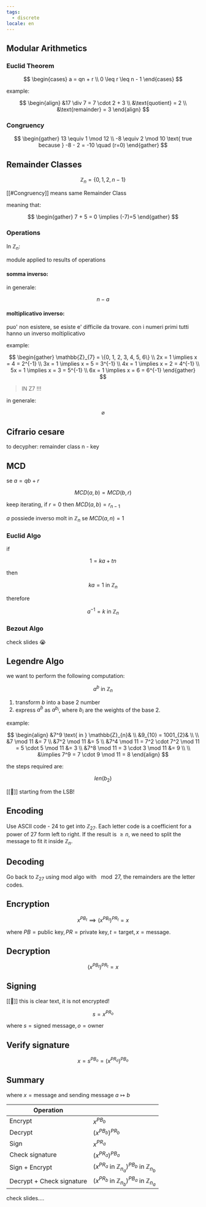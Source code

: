 ```yaml
---
tags:
  - discrete
locale: en
---
```


## Modular Arithmetics

### Euclid Theorem

$$
\begin{cases}
a = qn + r \\
0 \leq r \leq n - 1
\end{cases}
$$

example:

$$
\begin{align}
&17 \div 7 = 7 \cdot 2 + 3 \\
&\text{quotient} = 2 \\
&\text{remainder} = 3
\end{align}
$$

### Congruency

$$
\begin{gather}
13 \equiv 1 \mod 12 \\
-8 \equiv 2 \mod 10 \text{ true because } -8 - 2 = -10 \quad (r=0)
\end{gather}
$$

## Remainder Classes

$$
\mathbb{Z}_{n} = \{0, 1, 2, n - 1\}
$$

[[#Congruency]] means same Remainder Class

meaning that:

$$
\begin{gather}
7 + 5 = 0 \implies (-7)=5
\end{gather}
$$

### Operations

In $\mathbb{Z}_{n}$:

module applied to results of operations

#### somma inverso:

in generale:

$$
n-a
$$

#### moltiplicativo inverso:

puo' non esistere, se esiste e' difficile da trovare. con i numeri primi tutti hanno un inverso moltiplicativo

example:

$$
\begin{gather}
\mathbb{Z}_{7} = \{0, 1, 2, 3, 4, 5, 6\} \\
2x = 1 \implies x = 4 = 2^{-1} \\
3x = 1 \implies x = 5 = 3^{-1} \\
4x = 1 \implies x = 2 = 4^{-1} \\
5x = 1 \implies x = 3 = 5^{-1} \\
6x = 1 \implies x = 6 = 6^{-1}
\end{gather}
$$

> IN Z7 !!!

in generale:

$$
\varnothing
$$

## Cifrario cesare

to decypher: remainder class n - key

## MCD

se $a = qb + r$

$$
MCD(a, b) = MCD(b, r)
$$

keep iterating, if $r=0$ then $MCD(a,b)=r_{n-1}$

$a$ possiede inverso molt in $\mathbb{Z}_{n}$ se $MCD(a, n) = 1$

### Euclid Algo

if

$$
1 = ka + tn
$$

then

$$
ka = 1 \text{ in } \mathbb{Z}_{n}
$$

therefore

$$
a^{-1} = k \text{ in } \mathbb{Z}_{n}
$$

### Bezout Algo

check slides 😭

## Legendre Algo

we want to perform the following computation:

$$
a^b \text{ in } \mathbb{Z}_{n}
$$

1. transform $b$ into a base $2$ number
2. express $a^b$ as $a^{b_{i}}$, where $b_i$ are the weights of the base $2$.

example:

$$
\begin{align}
&7^9 \text{ in } \mathbb{Z}_{n}& \\
&9_{10} = 1001_{2}& \\
\\
&7 \mod 11 &= 7 \\
&7^2 \mod 11 &= 5 \\
&7^4 \mod 11 = 7^2 \cdot 7^2 \mod 11 = 5 \cdot 5 \mod 11 &= 3 \\
&7^8 \mod 11 = 3 \cdot 3 \mod 11 &= 9 \\
\\
&\implies 7^9 = 7 \cdot 9 \mod 11 = 8
\end{align}
$$

the steps required are:

$$
len(b_{2})
$$

[[🚨]] starting from the LSB!

## Encoding

Use ASCII code - 24 to get into $\mathbb{Z}_{27}$. Each letter code is a coefficient for a power of $27$ form left to right. If the result is $\geq n$, we need to split the message to fit it inside $\mathbb{Z}_{n}$.

## Decoding

Go back to $\mathbb{Z}_{27}$ using mod algo with $\mod 27$, the remainders are the letter codes.

## Encryption

$$
x^{PB_{t}} \implies (x^{PB_{t}})^{PR_{t}} = x
$$

where $PB = \text{public key}, PR = \text{private key}, t = \text{target}, x = \text{message}$.

## Decryption

$$
(x^{PB_{t}})^{{PR_{t}}} = x
$$

## Signing

[[🚨]] this is clear text, it is not encrypted!

$$
s = x^{PR_{o}}
$$

where $s = \text{signed message}, o = \text{owner}$

## Verify signature

$$
x = s^{PB_{o}} = (x^{PR_{o}})^{PB_{o}}
$$

## Summary

where $x = \text{message}$ and sending message $a \mapsto b$

| Operation                 |                                                                                       |
| ------------------------- | ------------------------------------------------------------------------------------- |
| Encrypt                   | $x^{PB_{b}}$                                                                          |
| Decrypt                   | $(x^{PB_{b}})^{PR_{b}}$                                                               |
| Sign                      | $x^{PR_{a}}$                                                                          |
| Check signature           | $(x^{PR_{a}})^{PB_{a}}$                                                               |
| Sign + Encrypt            | $(x^{PR_{a}} \text{ in } \mathbb{Z}_{n_{a}})^{PB_{b}} \text{ in } \mathbb{Z}_{n_{b}}$ |
| Decrypt + Check signature | $(x^{PR_{b}} \text{ in } \mathbb{Z}_{n_{b}})^{PB_{a}} \text{ in } \mathbb{Z}_{n_{a}}$ |

check slides....
